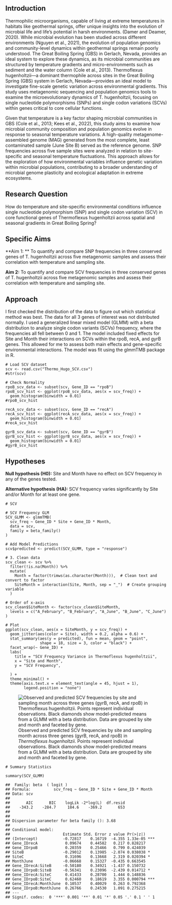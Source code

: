 ## Introduction

Thermophilic microorganisms, capable of living at extreme temperatures
in habitats like geothermal springs, offer unique insights into the
evolution of microbial life and life’s potential in harsh environments.
(Damer and Deamer, 2020). While microbial evolution has been studied
across different environments (Nguyen et al., 2021), the evolution of
population genomics and community-level dynamics within geothermal
springs remain poorly understood. The Great Boiling Spring (GBS) in
Gerlach, Nevada, provides an ideal system to explore these dynamics, as
its microbial communities are structured by temperature gradients and
micro-environments such as sediment and the water column (Cole et al.,
2013). Thermoflexus hugenholtzii—a dominant thermophile across sites in
the Great Boiling Spring (GBS) system in Gerlach, Nevada—provides an
ideal model to investigate fine-scale genetic variation across
environmental gradients. This study uses metagenomic sequencing and
population genomics tools to examine the microevolutionary dynamics of
T. hugenholtzii, focusing on single nucleotide polymorphisms (SNPs) and
single codon variations (SCVs) within genes critical to core cellular
functions.

Given that temperature is a key factor shaping microbial communities in
GBS (Cole et al., 2013; Kees et al., 2022), this study aims to examine
how microbial community composition and population genomics evolve in
response to seasonal temperature variations. A high-quality
metagenome-assembled genome (MAG) generated from the most complete,
least contaminated sample (June Site B) served as the reference genome.
SNP frequencies across five sample sites were analyzed in relation to
site-specific and seasonal temperature fluctuations. This approach
allows for the exploration of how environmental variables influence
genetic variation within microbial populations, contributing to a
broader understanding of microbial genome plasticity and ecological
adaptation in extreme ecosystems.

## Research Question

How do temperature and site-specific environmental conditions influence
single nucleotide polymorphism (SNP) and single codon variation (SCV) in
core functional genes of Thermoflexus hugenholtzii across spatial and
seasonal gradients in Great Boiling Spring?

## Specific Aims

**Aim 1: ** To quantify and compare SNP frequencies in three conserved
genes of T. hugenholtzii across five metagenomic samples and assess
their correlation with temperature and sampling site.

**Aim 2:** To quantify and compare SCV frequencies in three conserved
genes of T. hugenholtzii across five metagenomic samples and assess
their correlation with temperature and sampling site.

## Approach

I first checked the distribution of the data to figure out which
statistical method was best. The data for all 3 genes of interest was
not distributed normally. I used a generalized linear mixed model (GLMM)
with a beta distribution to analyze single codon variants (SCVs)
frequency, where the frequencies all fell between 0 and 1. The model
included fixed effects for Site and Month their interactions on SCVs
within the rpoB, recA, and gyrB genes. This allowed for me to assess
both main effects and gene-specific environmental interactions. The
model was fit using the glmmTMB package in R.

    # Load SCV dataset
    scv <- read.csv("Thermo_Hugo_SCV.csv")
    #str(scv)

    # Check Normality
    rpoB_scv_data <- subset(scv, Gene_ID == "rpoB")
    rpoB_scv_hist <- ggplot(rpoB_scv_data, aes(x = scv_freq)) +
      geom_histogram(binwidth = 0.01)
    #rpoB_scv_hist

    recA_scv_data <- subset(scv, Gene_ID == "recA")
    recA_scv_hist <- ggplot(recA_scv_data, aes(x = scv_freq)) +
      geom_histogram(binwidth = 0.01)
    #recA_scv_hist

    gyrB_scv_data <- subset(scv, Gene_ID == "gyrB")
    gyrB_scv_hist <- ggplot(gyrB_scv_data, aes(x = scv_freq)) +
      geom_histogram(binwidth = 0.01)
    #gyrB_scv_hist

## Hypotheses

**Null hypothesis (H0):** Site and Month have no effect on SCV frequency
in any of the genes tested.

**Alternative hypothesis (HA):** SCV frequency varies significantly by
Site and/or Month for at least one gene.

    # SCV

    # SCV Frequency GLM
    SCV_GLMM <- glmmTMB(
      scv_freq ~ Gene_ID * Site + Gene_ID * Month,
      data = scv,
      family = beta_family()
    )

    # Add Model Predictions
    scv$predicted <- predict(SCV_GLMM, type = "response")

    # 3. Clean data
    scv_clean <- scv %>%
      filter(!is.na(Month)) %>%
      mutate(
        Month = factor(trimws(as.character(Month))),  # Clean text and convert to factor
        SiteMonth = interaction(Site, Month, sep = "_")  # Create grouping variable
      )

    # Order of x-axis
    scv_clean$SiteMonth <- factor(scv_clean$SiteMonth,
      levels = c("A_February", "B_February", "A_June", "B_June", "C_June")
    )

    # Plot
    ggplot(scv_clean, aes(x = SiteMonth, y = scv_freq)) +
      geom_jitter(aes(color = Site), width = 0.2, alpha = 0.6) +
      stat_summary(aes(y = predicted), fun = mean, geom = "point",
                   shape = 18, size = 3, color = "black") +
      facet_wrap(~ Gene_ID) +
      labs(
        title = "SCV Frequency Variance in Thermoflexus hugenholtzii",
        x = "Site and Month",
        y = "SCV Frequency",
        
      ) +
      theme_minimal() +
      theme(axis.text.x = element_text(angle = 45, hjust = 1),
            legend.position = "none")

<figure>
<img
src="BIOL_710_Independent_Project_Statistical_Analysis_files/figure-markdown_strict/Figure_1-1.png"
alt="Observed and predicted SCV frequencies by site and sampling month across three genes (gyrB, recA, and rpoB) in Thermoflexus hugenholtzii. Points represent individual observations. Black diamonds show model-predicted means from a GLMM with a beta distribution. Data are grouped by site and month and faceted by gene." />
<figcaption aria-hidden="true">Observed and predicted SCV frequencies by
site and sampling month across three genes (gyrB, recA, and rpoB) in
<em>Thermoflexus hugenholtzii</em>. Points represent individual
observations. Black diamonds show model-predicted means from a GLMM with
a beta distribution. Data are grouped by site and month and faceted by
gene.</figcaption>
</figure>

    # Summary Statistics

    summary(SCV_GLMM)

    ##  Family: beta  ( logit )
    ## Formula:          scv_freq ~ Gene_ID * Site + Gene_ID * Month
    ## Data: scv
    ## 
    ##       AIC       BIC    logLik -2*log(L)  df.resid 
    ##    -343.2    -284.7     184.6    -369.2       653 
    ## 
    ## 
    ## Dispersion parameter for beta family (): 3.68 
    ## 
    ## Conditional model:
    ##                       Estimate Std. Error z value Pr(>|z|)    
    ## (Intercept)           -0.72817    0.16719  -4.355 1.33e-05 ***
    ## Gene_IDrecA            0.09674    0.44582   0.217 0.828217    
    ## Gene_IDrpoB            0.20359    0.25466   0.799 0.424039    
    ## SiteB                 -0.29012    0.13985  -2.074 0.038038 *  
    ## SiteC                  0.31696    0.13668   2.319 0.020394 *  
    ## MonthJune             -0.06668    0.15327  -0.435 0.663545    
    ## Gene_IDrecA:SiteB     -0.50180    0.34921  -1.437 0.150732    
    ## Gene_IDrpoB:SiteB     -0.56341    0.23096  -2.439 0.014712 *  
    ## Gene_IDrecA:SiteC      0.41433    0.28700   1.444 0.148836    
    ## Gene_IDrpoB:SiteC      0.62460    0.18619   3.355 0.000794 ***
    ## Gene_IDrecA:MonthJune  0.10537    0.40029   0.263 0.792368    
    ## Gene_IDrpoB:MonthJune  0.26766    0.24530   1.091 0.275215    
    ## ---
    ## Signif. codes:  0 '***' 0.001 '**' 0.01 '*' 0.05 '.' 0.1 ' ' 1
